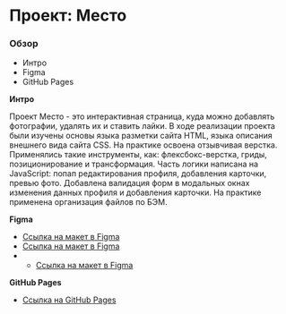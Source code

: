 # Проект: Место

### Обзор
* Интро
* Figma
* GitHub Pages

**Интро**

Проект Место - это интерактивная страница, куда можно добавлять фотографии, удалять их и ставить лайки.
В ходе реализации проекта были изучены основы языка разметки сайта HTML, языка описания внешнего вида сайта CSS. На практике освоена отзывчивая верстка.
Применялись такие инструменты, как: флексбокс-верстка, гриды, позиционирование и трансформация. Часть логики написана на JavaScript: попап редактирования профиля, добавления карточки, превью фото. Добавлена валидация форм в модальных окнах изменения данных профиля и добавления карточки.
На практике применена организация файлов по БЭМ.

**Figma**

* [Ссылка на макет в Figma](https://www.figma.com/file/2cn9N9jSkmxD84oJik7xL7/JavaScript.-Sprint-4?node-id=0%3A1)
* [Ссылка на макет в Figma](https://www.figma.com/file/bjyvbKKJN2naO0ucURl2Z0/JavaScript.-Sprint-5?node-id=0%3A1)
* * [Ссылка на макет в Figma](https://www.figma.com/file/kRVLKwYG3d1HGLvh7JFWRT/JavaScript.-Sprint-6?node-id=0%3A1)

**GitHub Pages**

* [Ссылка на GitHub Pages](https://shardakova.github.io/cards-project/)
